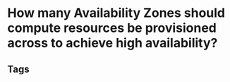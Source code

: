 # How many Availability Zones should compute resources be provisioned across to achieve high availability?

## Tags
